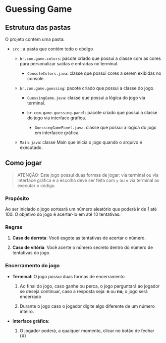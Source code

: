 # Guessing Game

## Estrutura das pastas

O projeto contém uma pasta:

- `src` : a pasta que contém todo o código
  
  - `br.com.game.colors`: pacote criado que possui a classe com as cores para personalizar saídas e entradas no terminal.
    
    - `ConsoleColors.java`: classe que possui cores a serem exibidas no console.
  
  - `br.com.game.guessing`: pacote criado que possui a classe do jogo.

    - `GuessingGame.java`: classe que possui a lógica do jogo via terminal.
    
    - `br.com.game.guessing.panel`: pacote criado que possui a classe do jogo via interface gráfica.
     
      - `GuessingGamePanel.java`: classe que possui a lógica do jogo em interfacce gráfica.
  
  - `Main.java`: classe Main que inicia o jogo quando o arquivo é executado.

## Como jogar

> ATENÇÃO: Este jogo possui duas formas de jogar: via terminal ou via interface gráfica e a escolha deve ser feita com `y` ou `n` via terminal ao executar o código.

### Propósito

Ao ser iniciado o jogo sorteará um número aleatório que poderá ir de 1 até 100. O objetivo do jogo é acertar-lo em até 10 tentativas.

### Regras

1. **Caso de derrota**: Você esgote as tentativas de acertar o número.

2. **Caso de vitória**: Você acerte o número secreto dentro do número de tentativas do jogo.

### Encerramento do jogo



- **Terminal**: O jogo possui duas formas de encerramento

  1. Ao final do jogo, caso ganhe ou perca, o jogo perguntará ao jogador se deseja continuar, caso a resposta seja: **n** ou **no**, o jogo será encerrado

  2. Durante o jogo caso o jogador digite algo diferente de um número inteiro.

- **Interface gráfica**:

  1. O jogador poderá, a qualquer momento, clicar no botão de fechar (X)
